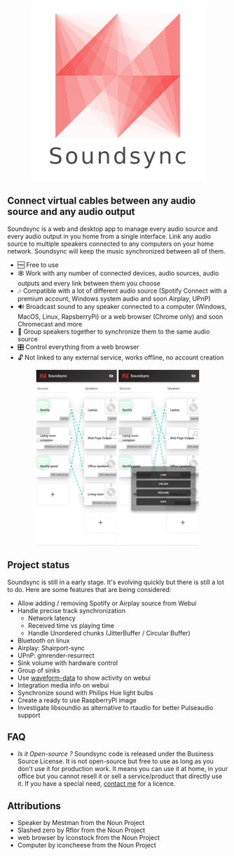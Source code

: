 <p align="center">
  <img src="res/logo_transparent.png" width="400">
</p>

## Connect virtual cables between any audio source and any audio output

Soundsync is a web and desktop app to manage every audio source and every audio output in you home from a single interface. Link any audio source to multiple speakers connected to any computers on your home network. Soundsync will keep the music synchronized between all of them.

- 🆓 Free to use
- 🕸️ Work with any number of connected devices, audio sources, audio outputs and every link between them you choose
- 🎶 Compatible with a lot of different audio source (Spotify Connect with a premium account, Windows system audio and soon Airplay, UPnP)
- 🔊 Broadcast sound to any speaker connected to a computer (Windows, MacOS, Linux, RapsberryPi) or a web browser (Chrome only) and soon Chromecast and more
- 🔗 Group speakers together to synchronize them to the same audio source
- 🎛️ Control everything from a web browser
- 🔓 Not linked to any external service, works offline, no account creation

<p align="center">
  <img src="res/screenshot_controller.png" height="400">
  <img src="res/screenshot_menu.png" height="400">
</p>

<!-- ## Download it

<table width="100%" align="center"><tr>
  <td>
    <h3>Windows</h3>
  </td>
  <td>
    <h3>MacOS</h3>
  </td>
  <td>
    <h3>Linux</h3>
  </td>
  <td>
    <h3>Raspberry</h3>
  </td>
</tr></table> -->

## Project status

Soundsync is still in a early stage. It's evolving quickly but there is still a lot to do. Here are some features that are being considered:

- Allow adding / removing Spotify or Airplay source from Webui
- Handle precise track synchronization
  - Network latency
  - Received time vs playing time
  - Handle Unordered chunks (JitterBuffer / Circular Buffer)
- Bluetooth on linux
- Airplay: Shairport-sync
- UPnP: gmrender-resurrect
- Sink volume with hardware control
- Group of sinks
- Use [waveform-data](https://www.npmjs.com/package/waveform-data) to show activity on webui
- Integration media info on webui
- Synchronize sound with Philips Hue light bulbs
- Create a ready to use RaspberryPi image
- Investigate libsoundio as alternative to rtaudio for better Pulseaudio support

## FAQ

- *Is it Open-source ?* Soundsync code is released under the Business Source License. It is not open-source but free to use as long as you don't use it for production work. It means you can use it at home, in your office but you cannot resell it or sell a service/product that directly use it. If you have a special need, [contact me](mailto:guillaume@besson.co) for a licence.

## Attributions

- Speaker by Mestman from the Noun Project
- Slashed zero by Rflor from the Noun Project
- web browser by Iconstock from the Noun Project
- Computer by iconcheese from the Noun Project
